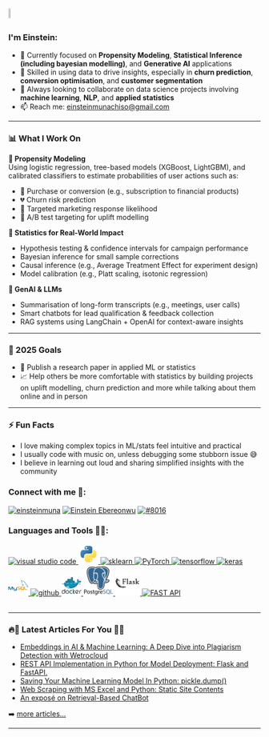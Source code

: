 <h2><img src="https://raw.githubusercontent.com/MartinHeinz/MartinHeinz/master/wave.gif" width="9%" height="9%" /></h2>
<h3> I'm Einstein: </h3>
<!-- <p align="left"> <img src="https://komarev.com/ghpvc/?username=munas-git&label=Profile%20views&color=6aacd7&style=plastic" alt="muna" /> </p> -->

- 🌱 Currently focused on **Propensity Modeling**, **Statistical Inference (including bayesian modelling)**, and **Generative AI** applications
- 🎯 Skilled in using data to drive insights, especially in **churn prediction**, **conversion optimisation**, and **customer segmentation**
- 👯 Always looking to collaborate on data science projects involving **machine learning**, **NLP**, and **applied statistics**
- 📫 Reach me: [einsteinmunachiso@gmail.com](mailto:einsteinmunachiso@gmail.com)

---

### 📊 What I Work On
**📌 Propensity Modeling**  
Using logistic regression, tree-based models (XGBoost, LightGBM), and calibrated classifiers to estimate probabilities of user actions such as:
- 🛒 Purchase or conversion (e.g., subscription to financial products)
- 💔 Churn risk prediction
- 🎯 Targeted marketing response likelihood
- 🎁 A/B test targeting for uplift modelling

**📌 Statistics for Real-World Impact**
- Hypothesis testing & confidence intervals for campaign performance
- Bayesian inference for small sample corrections
- Causal inference (e.g., Average Treatment Effect for experiment design)
- Model calibration (e.g., Platt scaling, isotonic regression)

**📌 GenAI & LLMs**
- Summarisation of long-form transcripts (e.g., meetings, user calls)
- Smart chatbots for lead qualification & feedback collection
- RAG systems using LangChain + OpenAI for context-aware insights

---

### 🎯 2025 Goals
- 📄 Publish a research paper in applied ML or statistics
- 📈 Help others be more comfortable with statistics by building projects on uplift modelling, churn prediction and more while talking about them online and in person

---

### ⚡ Fun Facts
- I love making complex topics in ML/stats feel intuitive and practical
- I usually code with music on, unless debugging some stubborn issue 😅
- I believe in learning out loud and sharing simplified insights with the community

<h3> Connect with me 🤝: </h3>
<a href="https://x.com/einsteinmuna" target="_blank"><img align="center" src="https://github.com/user-attachments/assets/b45037d6-de2c-42ce-8128-a219f59fee40" alt="einsteinmuna" height="40" width="40" /></a>
<a href="https://www.linkedin.com/in/einstein-ebereonwu-51a906167/" target="blank"><img align="center" src="https://raw.githubusercontent.com/rahuldkjain/github-profile-readme-generator/master/src/images/icons/Social/linked-in-alt.svg" alt="Einstein Ebereonwu" height="30" width="40" /></a>
<a href="https://discordapp.com/users/#8016" target="blank"><img align="center" src="https://raw.githubusercontent.com/rahuldkjain/github-profile-readme-generator/master/src/images/icons/Social/discord.svg" alt="#8016" height="30" width="40" /></a>


<h3> Languages and Tools 👨‍💻: </h3>
<a href="https://www.python.org" target="_blank" rel="noreferrer"> <img src="https://cdn.jsdelivr.net/gh/devicons/devicon/icons/vscode/vscode-original.svg" alt="visual studio code" width="40" height="40"/> </a>
<a href="https://www.python.org" target="_blank" rel="noreferrer"> <img src="https://raw.githubusercontent.com/devicons/devicon/master/icons/python/python-original.svg" alt="python" width="40" height="40"/> </a>
<a href="https://scikit-learn.org/" target="_blank" rel="noreferrer"> <img src="https://user-images.githubusercontent.com/78413685/227274666-e4a4a0a0-1aaf-4175-aa9e-7a59d2eb04a8.jpg" alt="sklearn" width="60" height="40"/> </a>
<a href="https://pytorch.org/" target="_blank" rel="noreferrer"> <img src="https://github.com/user-attachments/assets/ce93cd23-b0ff-496e-a1c4-ad5ad868c4da" alt="PyTorch" width="100" height="50"/> </a>
<a href="https://www.tensorflow.org/" target="_blank" rel="noreferrer"> <img src="https://user-images.githubusercontent.com/78413685/227273591-3a4f180c-ff0b-4e39-960b-cd16865e3dfb.jpeg" alt="tensorflow" width="90" height="45"/> </a>
<a href="https://keras.io/" target="_blank" rel="noreferrer"> <img src="https://user-images.githubusercontent.com/78413685/227272284-7c9e6347-e553-4aa3-8f4d-8b35dbe391c0.jpeg" alt="keras" width="100" height="35"/> </a>
<a href="https://www.mysql.com/" target="_blank" rel="noreferrer"> <img src="https://raw.githubusercontent.com/devicons/devicon/master/icons/mysql/mysql-original-wordmark.svg" alt="mysql" width="40" height="40"/> </a>
<a href="https://github.com/munas-git" target="_blank" rel="noreferrer"> <img src="https://user-images.githubusercontent.com/3369400/139448065-39a229ba-4b06-434b-bc67-616e2ed80c8f.png" alt="github" width="40" height="40"/> </a>
<a href="https://www.docker.com" target="_blank" rel="noreferrer"> <img src="https://raw.githubusercontent.com/devicons/devicon/master/icons/docker/docker-original-wordmark.svg" alt="docker" width="40" height="40"/> </a>
<a href="https://www.postgresql.org/" target="_blank" rel="noreferrer"> <img src="https://raw.githubusercontent.com/devicons/devicon/master/icons/postgresql/postgresql-original-wordmark.svg" alt="postgreSQL" width="60" height="60"/> </a>
<a href="https://flask.palletsprojects.com/en/2.1.x/" target="_blank" rel="noreferrer"> <img src="https://raw.githubusercontent.com/devicons/devicon/master/icons/flask/flask-original-wordmark.svg" alt="Flask" width="50" height="50"/> </a>
<a href="https://fastapi.tiangolo.com/" target="_blank" rel="noreferrer"> <img src="https://github.com/munas-git/munas-git/assets/78413685/41a112ea-6cd1-47e4-9532-c1f082a9ad5f" alt="FAST API" width="100" height="45"/> </a>
<br />
<br />

---

<h3> 🔥📕 Latest Articles For You 📕🔥 </h3>

- <a href="https://medium.com/@wetrocloud/embeddings-in-ai-machine-learning-a-deep-dive-into-plagiarism-detection-with-wetrocloud-e5854eb6ac47">Embeddings in AI & Machine Learning: A Deep Dive into Plagiarism Detection with Wetrocloud</a>
- <a href="https://medium.com/@einsteinmunachiso/rest-api-implementation-in-python-for-model-deployment-flask-and-fastapi-e80a6cedff86">REST API Implementation in Python for Model Deployment: Flask and FastAPI.</a>
- <a href="https://medium.com/mlearning-ai/saving-your-machine-learning-model-in-python-pickle-dump-b01ae60a791c">Saving Your Machine Learning Model In Python: pickle.dump()</a>
- <a href= "https://medium.com/@einsteinmunachiso/web-scraping-with-ms-excel-and-python-static-site-contents-4903ea08b85">Web Scraping with MS Excel and Python: Static Site Contents</a>
- <a href="https://medium.com/@einsteinmunachiso/building-an-ai-chatbot-in-python-retrieval-based-chatbot-9c6c7f3ef6bf">An exposé on Retrieval-Based ChatBot</a>
 

➡️ <a href="https://medium.com/@einsteinmunachiso" target="_blank">more articles...</a>

---

<!--<p>&nbsp;<img align="center" src="https://github-readme-stats.vercel.app/api?username=munas-git&show_icons=true&locale=en" alt="munas-git" /></p>––> 
